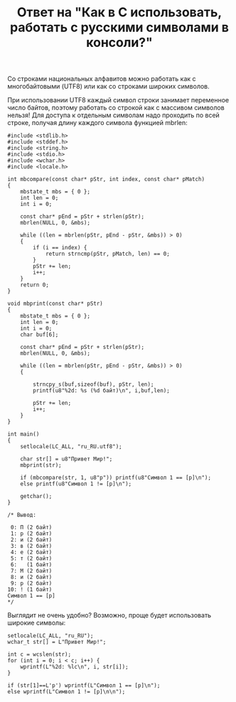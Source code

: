 ﻿---
title: "Ответ на \"Как в C использовать, работать с русскими символами в консоли?\""
se.owner.user_id: 240512
se.owner.display_name: "MSDN.WhiteKnight"
se.owner.link: "https://ru.stackoverflow.com/users/240512/msdn-whiteknight"
se.answer_id: 954876
se.question_id: 954674
se.post_type: answer
se.score: 3
se.is_accepted: False
---
<p>Со строками национальных алфавитов можно работать как с многобайтовыми (UTF8) или как со строками широких символов.</p>

<p>При использовании UTF8 каждый символ строки занимает переменное число байтов, поэтому работать со строкой как с массивом символов нельзя! Для доступа к отдельным символам надо проходить по всей строке, получая длину каждого символа функцией mbrlen:</p>

<pre><code>#include &lt;stdlib.h&gt;
#include &lt;stddef.h&gt;
#include &lt;string.h&gt;
#include &lt;stdio.h&gt;
#include &lt;wchar.h&gt;
#include &lt;locale.h&gt;

int mbcompare(const char* pStr, int index, const char* pMatch)
{   
    mbstate_t mbs = { 0 };  
    int len = 0;
    int i = 0;

    const char* pEnd = pStr + strlen(pStr);
    mbrlen(NULL, 0, &amp;mbs);

    while ((len = mbrlen(pStr, pEnd - pStr, &amp;mbs)) &gt; 0)
    {
        if (i == index) {
            return strncmp(pStr, pMatch, len) == 0;
        }
        pStr += len;
        i++;
    }
    return 0;
}

void mbprint(const char* pStr)
{
    mbstate_t mbs = { 0 };
    int len = 0;
    int i = 0;
    char buf[6];

    const char* pEnd = pStr + strlen(pStr);
    mbrlen(NULL, 0, &amp;mbs);

    while ((len = mbrlen(pStr, pEnd - pStr, &amp;mbs)) &gt; 0)
    {

        strncpy_s(buf,sizeof(buf), pStr, len);
        printf(u8"%2d: %s (%d байт)\n", i,buf,len);

        pStr += len;
        i++;
    }   
}

int main()
{
    setlocale(LC_ALL, "ru_RU.utf8");    

    char str[] = u8"Привет Мир!";   
    mbprint(str);

    if (mbcompare(str, 1, u8"р")) printf(u8"Символ 1 == [р]\n");
    else printf(u8"Символ 1 != [р]\n");

    getchar();
}

/* Вывод:

 0: П (2 байт)
 1: р (2 байт)
 2: и (2 байт)
 3: в (2 байт)
 4: е (2 байт)
 5: т (2 байт)
 6:   (1 байт)
 7: М (2 байт)
 8: и (2 байт)
 9: р (2 байт)
10: ! (1 байт)
Символ 1 == [р]
*/
</code></pre>

<p>Выглядит не очень удобно? Возможно, проще будет использовать широкие символы:</p>

<pre><code>setlocale(LC_ALL, "ru_RU");
wchar_t str[] = L"Привет Мир!";

int c = wcslen(str);
for (int i = 0; i &lt; c; i++) {
    wprintf(L"%2d: %lc\n", i, str[i]);
}

if (str[1]==L'р') wprintf(L"Символ 1 == [р]\n");
else wprintf(L"Символ 1 != [р]\n\n"); 
</code></pre>
